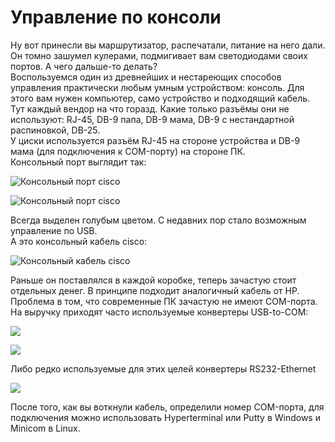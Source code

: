 # Управление по консоли

 Ну вот принесли вы маршрутизатор, распечатали, питание на него дали. Он томно зашумел кулерами, подмигивает вам светодиодами своих портов. А чего дальше-то делать?   
Воспользуемся один из древнейших и нестареющих способов управления практически любым умным устройством: консоль. Для этого вам нужен компьютер, само устройство и подходящий кабель.   
Тут каждый вендор на что горазд. Какие только разъёмы они не используют: RJ-45, DB-9 папа, DB-9 мама, DB-9 с нестандартной распиновкой, DB-25.  
У циски используется разъём RJ-45 на стороне устройства и DB-9 мама \(для подключения к COM-порту\) на стороне ПК.   
Консольный порт выглядит так:  
  


![&#x41A;&#x43E;&#x43D;&#x441;&#x43E;&#x43B;&#x44C;&#x43D;&#x44B;&#x439; &#x43F;&#x43E;&#x440;&#x442; cisco](http://img-fotki.yandex.ru/get/4211/ait-it.4/0_4aa4c_8670f218_XL.jpg)

![&#x41A;&#x43E;&#x43D;&#x441;&#x43E;&#x43B;&#x44C;&#x43D;&#x44B;&#x439; &#x43F;&#x43E;&#x440;&#x442; cisco](http://4.bp.blogspot.com/_hT2QZmxmzPk/TBUeleE3hZI/AAAAAAAAATc/Mynxmvoouek/s1600/2960s.jpg)

Всегда выделен голубым цветом. С недавних пор стало возможным управление по USB.   
А это консольный кабель cisco:

![&#x41A;&#x43E;&#x43D;&#x441;&#x43E;&#x43B;&#x44C;&#x43D;&#x44B;&#x439; &#x43A;&#x430;&#x431;&#x435;&#x43B;&#x44C; cisco](http://img-fotki.yandex.ru/get/4527/83739833.10/0_7c4d9_deb18dce_XL.jpg)

Раньше он поставлялся в каждой коробке, теперь зачастую стоит отдельных денег. В принципе подходит аналогичный кабель от HP.  
Проблема в том, что современные ПК зачастую не имеют COM-порта. На выручку приходят часто используемые конвертеры USB-to-COM:   
  
![](http://www.scienceprog.com/wp-content/uploads/2007i/USB_to_COM/usb_rs232_adapter.jpg)  
  
![](http://www.codeproject.com/KB/dotnet/WMICodeCreator_Demo/usb-serial-adapter.jpg)  
  
Либо редко используемые для этих целей конвертеры RS232-Ethernet   
  
![](http://tibbo.ru/storage/ds/large/tmbc-ds100-large.jpg)  
  
После того, как вы воткнули кабель, определили номер COM-порта, для подключения можно использовать Hyperterminal или Putty в Windows и Minicom в Linux.


